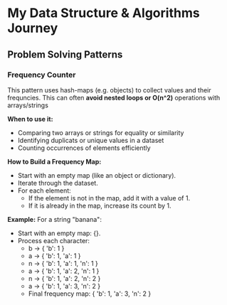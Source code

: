 # My Data Structure & Algorithms Journey

## Problem Solving Patterns

### Frequency Counter

This pattern uses hash-maps (e.g. objects) to collect values and their frequncies.
This can often **avoid nested loops or O(n^2)** operations with arrays/strings

**When to use it:**

- Comparing two arrays or strings for equality or similarity
- Identifying duplicats or unique values in a dataset
- Counting occurrences of elements efficiently

**How to Build a Frequency Map:**

- Start with an empty map (like an object or dictionary).
- Iterate through the dataset.
- For each element:
  - If the element is not in the map, add it with a value of 1.
  - If it is already in the map, increase its count by 1.

**Example:** For a string "banana":

- Start with an empty map: {}.
- Process each character:
  - b → { 'b': 1 }
  - a → { 'b': 1, 'a': 1 }
  - n → { 'b': 1, 'a': 1, 'n': 1 }
  - a → { 'b': 1, 'a': 2, 'n': 1 }
  - n → { 'b': 1, 'a': 2, 'n': 2 }
  - a → { 'b': 1, 'a': 3, 'n': 2 }
  - Final frequency map: { 'b': 1, 'a': 3, 'n': 2 }
